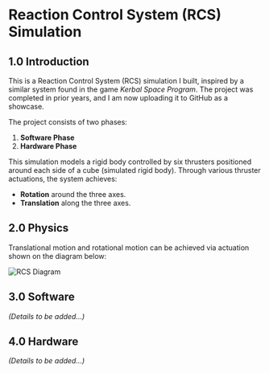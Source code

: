 # Reaction Control System (RCS) Simulation

## 1.0 Introduction
This is a Reaction Control System (RCS) simulation I built, inspired by a similar system found in the game *Kerbal Space Program*. The project was completed in prior years, and I am now uploading it to GitHub as a showcase. 

The project consists of two phases:
1. **Software Phase**
2. **Hardware Phase**

This simulation models a rigid body controlled by six thrusters positioned around each side of a cube (simulated rigid body). Through various thruster actuations, the system achieves:
- **Rotation** around the three axes.
- **Translation** along the three axes.

## 2.0 Physics
Translational motion and rotational motion can be achieved via actuation shown on the diagram below:

![RCS Diagram](main/rcs_diagram.png)

## 3.0 Software
*(Details to be added...)*

## 4.0 Hardware
*(Details to be added...)*
